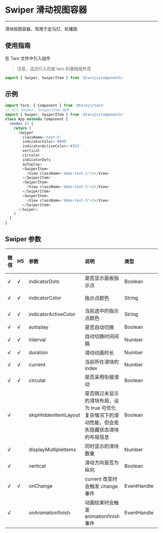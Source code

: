 # Swiper 滑动视图容器

------

滑块视图容器，常用于走马灯、轮播图

## 使用指南

在 Taro 文件中引入组件

> 注意，这边引入的是 taro 的基础组件库

```js
import { Swiper, SwiperItem } from '@tarojs/components'
```

## 示例

```js
import Taro, { Component } from '@tarojs/taro'
// 引入 Swiper, SwiperItem 组件
import { Swiper, SwiperItem } from '@tarojs/components'
class App extends Component {
  render () {
    return (
      <Swiper
        className='test-h'
        indicatorColor='#999'
        indicatorActiveColor='#333'
        vertical
        circular
        indicatorDots
        autoplay>
        <SwiperItem>
          <View className='demo-text-1'>1</View>
        </SwiperItem>
        <SwiperItem>
          <View className='demo-text-2'>2</View>
        </SwiperItem>
        <SwiperItem>
          <View className='demo-text-3'>3</View>
        </SwiperItem>
      </Swiper>
    )
  }
}
```

## Swiper 参数

| 微信 | H5   | 参数                 | 说明                                                         | 类型        | 可选值 | 默认值              |
| :--- | :--- | :------------------- | :----------------------------------------------------------- | :---------- | :----- | :------------------ |
| √    | √    | indicatorDots        | 是否显示面板指示点                                           | Boolean     | -      | false               |
| √    | √    | indicatorColor       | 指示点颜色                                                   | String      | -      | `rgba(0, 0, 0, .3)` |
| √    | √    | indicatorActiveColor | 当前选中的指示点颜色                                         | String      | -      | `000`               |
| √    | √    | autoplay             | 是否自动切换                                                 | Boolean     | -      | false               |
| √    | √    | interval             | 自动切换时间间隔                                             | Number      | -      | 5000                |
| √    | √    | duration             | 滑动动画时长                                                 | Number      | -      | 500                 |
| √    | √    | current              | 当前所在滑块的 index                                         | Number      | -      | 0                   |
| √    | √    | circular             | 是否采用衔接滑动                                             | Boolean     | -      | false               |
| √    |      | skipHiddenItemLayout | 是否跳过未显示的滑块布局，设为 true 可优化复杂情况下的滑动性能，但会丢失隐藏状态滑块的布局信息 | Boolean     | -      | false               |
| √    |      | displayMultipleItems | 同时显示的滑块数量                                           | Number      | -      | 1                   |
| √    |      | vertical             | 滑动方向是否为纵向                                           | Boolean     | -      | false               |
| √    | √    | onChange             | current 改变时会触发 change 事件                             | EventHandle | -      | -                   |
| √    |      | onAnimationfinish    | 动画结束时会触发 animationfinish 事件                        | EventHandle | -      | -                   |